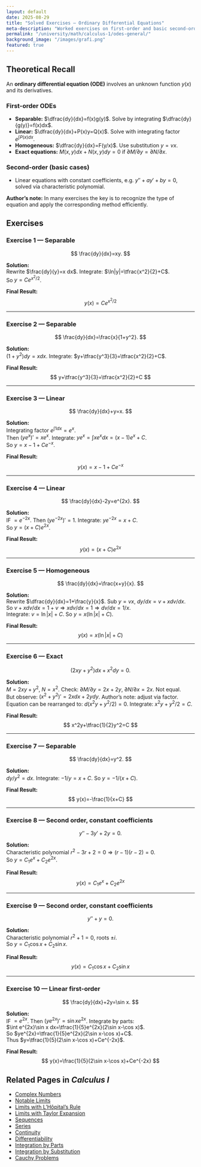 ```yaml
---
layout: default
date: 2025-08-29
title: "Solved Exercises — Ordinary Differential Equations"
meta-description: "Worked exercises on first-order and basic second-order ODEs: separable equations, linear equations, homogeneous forms, and exact equations with step-by-step solutions."
permalink: "/university/math/calculus-1/odes-general/"
background_image: "/images/grafi.png"
featured: true
---
```


<div class="content-box">

## Theoretical Recall

An **ordinary differential equation (ODE)** involves an unknown function $y(x)$ and its derivatives.

### First-order ODEs
- **Separable:** $\dfrac{dy}{dx}=f(x)g(y)$. Solve by integrating $\dfrac{dy}{g(y)}=f(x)dx$.  
- **Linear:** $\dfrac{dy}{dx}+P(x)y=Q(x)$. Solve with integrating factor $e^{\int P(x) dx}$.  
- **Homogeneous:** $\dfrac{dy}{dx}=F(y/x)$. Use substitution $y=vx$.  
- **Exact equations:** $M(x,y)dx+N(x,y)dy=0$ if $\partial M/\partial y=\partial N/\partial x$.  

### Second-order (basic cases)
- Linear equations with constant coefficients, e.g. $y''+ay'+by=0$, solved via characteristic polynomial.

**Author’s note:** In many exercises the key is to recognize the type of equation and apply the corresponding method efficiently.

</div>

<div class="content-box">

## Exercises

### Exercise 1 — Separable
$$
\frac{dy}{dx}=xy.
$$

**Solution:**  
Rewrite $\frac{dy}{y}=x dx$. Integrate: $\ln|y|=\tfrac{x^2}{2}+C$.  
So $y=Ce^{x^2/2}$.

**Final Result:**
$$
y(x)=Ce^{x^2/2}
$$

---

### Exercise 2 — Separable
$$
\frac{dy}{dx}=\frac{x}{1+y^2}.
$$

**Solution:**  
$(1+y^2)dy=x dx$. Integrate: $y+\tfrac{y^3}{3}=\tfrac{x^2}{2}+C$.

**Final Result:**
$$
y+\tfrac{y^3}{3}=\tfrac{x^2}{2}+C
$$

---

### Exercise 3 — Linear
$$
\frac{dy}{dx}+y=x.
$$

**Solution:**  
Integrating factor $e^{\int 1 dx}=e^x$.  
Then $(ye^x)'=xe^x$. Integrate: $ye^x=\int xe^x dx=(x-1)e^x+C$.  
So $y=x-1+Ce^{-x}$.

**Final Result:**
$$
y(x)=x-1+Ce^{-x}
$$

---

### Exercise 4 — Linear
$$
\frac{dy}{dx}-2y=e^{2x}.
$$

**Solution:**  
IF $=e^{-2x}$. Then $(ye^{-2x})' = 1$. Integrate: $ye^{-2x}=x+C$.  
So $y=(x+C)e^{2x}$.

**Final Result:**
$$
y(x)=(x+C)e^{2x}
$$

---

### Exercise 5 — Homogeneous
$$
\frac{dy}{dx}=\frac{x+y}{x}.
$$

**Solution:**  
Rewrite $\dfrac{dy}{dx}=1+\frac{y}{x}$. Sub $y=vx$, $dy/dx=v+x dv/dx$.  
So $v+x dv/dx=1+v \Rightarrow x dv/dx=1 \Rightarrow dv/dx=1/x$.  
Integrate: $v=\ln|x|+C$. So $y=x(\ln|x|+C)$.

**Final Result:**
$$
y(x)=x(\ln|x|+C)
$$

---

### Exercise 6 — Exact
$$
(2xy+y^2)dx+x^2dy=0.
$$

**Solution:**  
$M=2xy+y^2$, $N=x^2$. Check: $\partial M/\partial y=2x+2y$, $\partial N/\partial x=2x$. Not equal.  
But observe: $(x^2+y^2)'=2x dx+2y dy$. Author’s note: adjust via factor.  
Equation can be rearranged to: $d(x^2y+y^2/2)=0$. Integrate: $x^2y+y^2/2=C$.

**Final Result:**
$$
x^2y+\tfrac{1}{2}y^2=C
$$

---

### Exercise 7 — Separable
$$
\frac{dy}{dx}=y^2.
$$

**Solution:**  
$dy/y^2=dx$. Integrate: $-1/y=x+C$. So $y=-1/(x+C)$.

**Final Result:**
$$
y(x)=-\frac{1}{x+C}
$$

---

### Exercise 8 — Second order, constant coefficients
$$
y''-3y'+2y=0.
$$

**Solution:**  
Characteristic polynomial $r^2-3r+2=0 \Rightarrow (r-1)(r-2)=0$.  
So $y=C_1e^x+C_2e^{2x}$.

**Final Result:**
$$
y(x)=C_1 e^x+C_2 e^{2x}
$$

---

### Exercise 9 — Second order, constant coefficients
$$
y''+y=0.
$$

**Solution:**  
Characteristic polynomial $r^2+1=0$, roots $\pm i$.  
So $y=C_1\cos x+C_2\sin x$.

**Final Result:**
$$
y(x)=C_1\cos x+C_2\sin x
$$

---

### Exercise 10 — Linear first-order
$$
\frac{dy}{dx}+2y=\sin x.
$$

**Solution:**  
IF $=e^{2x}$. Then $(ye^{2x})'=\sin x e^{2x}$. Integrate by parts:  
$\int e^{2x}\sin x dx=\tfrac{1}{5}e^{2x}(2\sin x-\cos x)$.  
So $ye^{2x}=\tfrac{1}{5}e^{2x}(2\sin x-\cos x)+C$.  
Thus $y=\tfrac{1}{5}(2\sin x-\cos x)+Ce^{-2x}$.

**Final Result:**
$$
y(x)=\frac{1}{5}(2\sin x-\cos x)+Ce^{-2x}
$$

</div>

<div class="content-box">

## Related Pages in *Calculus I*

- [Complex Numbers](/university/math/calculus-1/complex-numbers/)  
- [Notable Limits](/university/math/calculus-1/notable-limits/)  
- [Limits with L’Hôpital’s Rule](/university/math/calculus-1/limits-hopital/)  
- [Limits with Taylor Expansion](/university/math/calculus-1/limits-taylor/)  
- [Sequences](/university/math/calculus-1/sequences/)  
- [Series](/university/math/calculus-1/series/)  
- [Continuity](/university/math/calculus-1/continuity/)  
- [Differentiability](/university/math/calculus-1/differentiability/)  
- [Integration by Parts](/university/math/calculus-1/integration-by-parts/)  
- [Integration by Substitution](/university/math/calculus-1/integration-by-substitution/)  
- [Cauchy Problems](/university/math/calculus-1/odes-cauchy/)  

</div>
